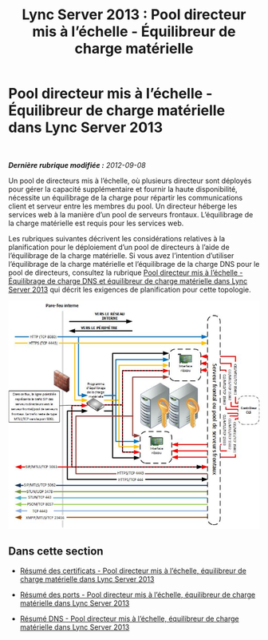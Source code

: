 ﻿---
title: 'Lync Server 2013 : Pool directeur mis à l’échelle - Équilibreur de charge matérielle'
TOCTitle: Pool directeur mis à l’échelle - Équilibreur de charge matérielle
ms:assetid: cf34759a-b384-479c-855f-ea5e80a234b6
ms:mtpsurl: https://technet.microsoft.com/fr-fr/library/JJ205316(v=OCS.15)
ms:contentKeyID: 49298877
ms.date: 05/20/2016
mtps_version: v=OCS.15
ms.translationtype: HT
---

# Pool directeur mis à l’échelle - Équilibreur de charge matérielle dans Lync Server 2013

 

_**Dernière rubrique modifiée :** 2012-09-08_

Un pool de directeurs mis à l’échelle, où plusieurs directeur sont déployés pour gérer la capacité supplémentaire et fournir la haute disponibilité, nécessite un équilibrage de la charge pour répartir les communications client et serveur entre les membres du pool. Un directeur héberge les services web à la manière d’un pool de serveurs frontaux. L’équilibrage de la charge matérielle est requis pour les services web.

Les rubriques suivantes décrivent les considérations relatives à la planification pour le déploiement d’un pool de directeurs à l’aide de l’équilibrage de la charge matérielle. Si vous avez l’intention d’utiliser l’équilibrage de la charge matérielle et l’équilibrage de la charge DNS pour le pool de directeurs, consultez la rubrique [Pool directeur mis à l’échelle - Équilibrage de charge DNS et équilibreur de charge matérielle dans Lync Server 2013](lync-server-2013-scaled-director-pool-dns-load-balancing-and-hardware-load-balancer.md) qui décrit les exigences de planification pour cette topologie.

![Pool directeur mis à l'échelle](images/JJ205316.cfa892b9-5b24-4245-b5bd-c5da21984eeb(OCS.15).jpg "Pool directeur mis à l'échelle")

## Dans cette section

  - [Résumé des certificats - Pool directeur mis à l’échelle, équilibreur de charge matérielle dans Lync Server 2013](lync-server-2013-certificate-summary-scaled-director-pool-hardware-load-balancer.md)

  - [Résumé des ports - Pool directeur mis à l’échelle, équilibreur de charge matérielle dans Lync Server 2013](lync-server-2013-port-summary-scaled-director-pool-hardware-load-balancer.md)

  - [Résumé DNS - Pool directeur mis à l’échelle, équilibreur de charge matérielle dans Lync Server 2013](lync-server-2013-dns-summary-scaled-director-pool-hardware-load-balancer.md)

